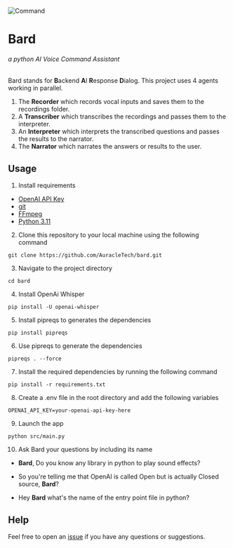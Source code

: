 ![Command](https://cdn.dribbble.com/users/2665918/screenshots/11996965/media/87e5b5088f4d3a7f1ddef27db699410b.gif)

# Bard

###### a python AI Voice Command Assistant

Bard stands for **B**ackend **A**I **R**esponse **D**ialog. This project uses 4 agents working in parallel.

1. The **Recorder** which records vocal inputs and saves them to the recordings folder.
2. A **Transcriber** which transcribes the recordings and passes them to the interpreter.
3. An **Interpreter** which interprets the transcribed questions and passes the results to the narrator.
4. The **Narrator** which narrates the answers or results to the user.

## Usage

1. Install requirements

- [OpenAI API Key](https://beta.openai.com/)
- [git](https://git-scm.com/downloads)
- [FFmpeg](https://ffmpeg.org/download.html)
- [Python 3.11](https://www.python.org/downloads/release/python-3113/)

2. Clone this repository to your local machine using the following command

```shell
git clone https://github.com/AuracleTech/bard.git
```

3. Navigate to the project directory

```shell
cd bard
```

4. Install OpenAi Whisper

```shell
pip install -U openai-whisper
```

5. Install pipreqs to generates the dependencies

```shell
pip install pipreqs
```

6. Use pipreqs to generate the dependencies

```shell
pipreqs . --force
```

7. Install the required dependencies by running the following command

```shell
pip install -r requirements.txt
```

8. Create a .env file in the root directory and add the following variables

```shell
OPENAI_API_KEY=your-openai-api-key-here
```

9. Launch the app

```shell
python src/main.py
```

10. Ask Bard your questions by including its name

- **Bard**, Do you know any library in python to play sound effects?

- So you're telling me that OpenAI is called Open but is actually Closed source, **Bard**?

- Hey **Bard** what's the name of the entry point file in python?

## Help

Feel free to open an [issue](/issues) if you have any questions or suggestions.
